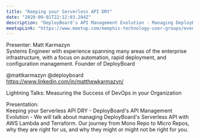 ```yaml
---
title: "Keeping your Serverless API DRY"
date: "2020-09-01T22:12:03.284Z"
description: "DeployBoard's API Management Evolution - Managing DeployBoard's Serverless API with AWS Lambda and Terraform"
meetupLink: "https://www.meetup.com/memphis-technology-user-groups/events/wvmklrybcmbcb/"
---
```


Presenter: Matt Karmazyn  
Systems Engineer with experience spanning many areas of the enterprise infrastructure, with a focus on automation, rapid deployment, and configuration management. Founder of DeployBoard

@mattkarmazyn
@deployboard
https://www.linkedin.com/in/matthewkarmazyn/

Lightning Talks: Measuring the Success of DevOps in your Organization

Presentation:  
Keeping your Serverless API DRY - DeployBoard's API Management Evolution - We will talk about managing DeployBoard's Serverless API with AWS Lambda and Terraform. Our journey from Mono Repo to Micro Repos, why they are right for us, and why they might or might not be right for you.
